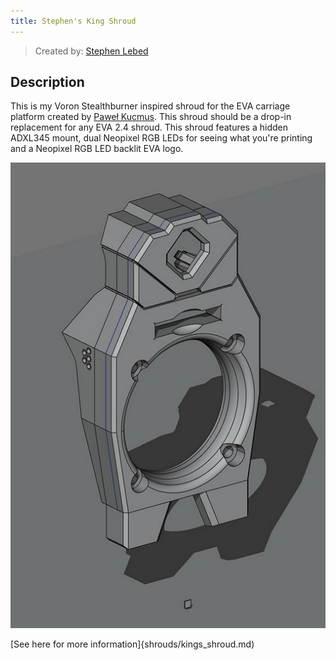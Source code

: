 ```yaml
---
title: Stephen's King Shroud
---
```


> Created by: [Stephen Lebed](https://github.com/slebed)

## Description
This is my Voron Stealthburner inspired shroud for the EVA carriage platform created by [Paweł Kucmus](https://main.eva-3d.page/).  This shroud should be a drop-in replacement for any EVA 2.4 shroud.  This shroud features a hidden ADXL345 mount, dual Neopixel RGB LEDs for seeing what you're printing and a Neopixel RGB LED backlit EVA logo.


![Stephen's King Shroud](shrouds/assets/kingshroud_177_cad_sm.jpg)

[See here for more information]{shrouds/kings_shroud.md)
